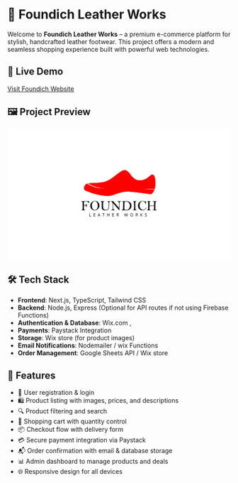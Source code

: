 # 🥿 Foundich Leather Works

Welcome to **Foundich Leather Works** – a premium e-commerce platform for stylish, handcrafted leather footwear. This project offers a modern and seamless shopping experience built with powerful web technologies.

## 🔗 Live Demo

[Visit Foundich Website](https://foundichleatherworks.vercel.app)

## 🖼 Project Preview

![Foundich Screenshot](./public/logo.png)


## 🛠️ Tech Stack

* **Frontend**: Next.js, TypeScript, Tailwind CSS
* **Backend**: Node.js, Express (Optional for API routes if not using Firebase Functions)
* **Authentication & Database**: Wix.com , 
* **Payments**: Paystack Integration
* **Storage**: Wix store (for product images)
* **Email Notifications**: Nodemailer / wix Functions
* **Order Management**: Google Sheets API / Wix store

## 🚀 Features

* 🧾 User registration & login
* 🛍 Product listing with images, prices, and descriptions
* 🔍 Product filtering and search
* 🛒 Shopping cart with quantity control
* 📦 Checkout flow with delivery form
* 💳 Secure payment integration via Paystack
* 📬 Order confirmation with email & database storage
* 📊 Admin dashboard to manage products and deals
* 🌐 Responsive design for all devices


